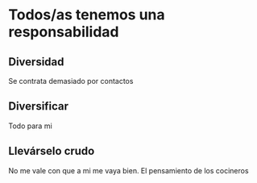 # Todos/as tenemos una responsabilidad

## Diversidad

Se contrata demasiado por contactos

## Diversificar

Todo para mi

## Llevárselo crudo

No me vale con que a mi me vaya bien. El pensamiento de los cocineros
